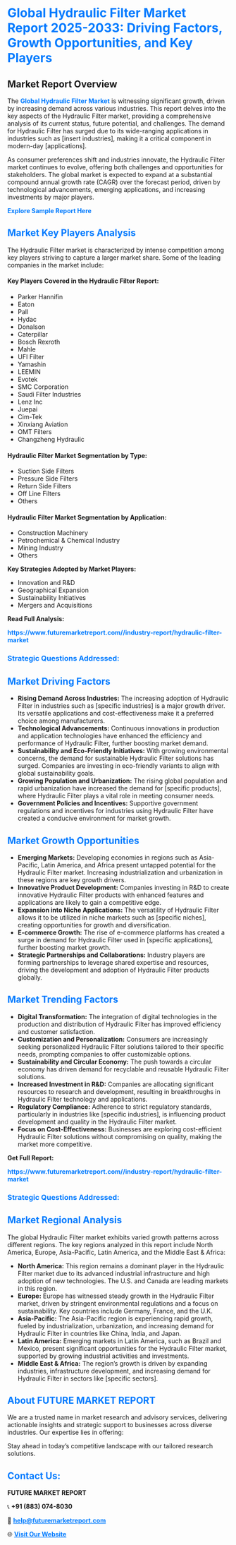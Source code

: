 <h1 style="color: #007BFF;">Global Hydraulic Filter Market Report 2025-2033: Driving Factors, Growth Opportunities, and Key Players</h1>

<section id="overview">
<h2>Market Report Overview</h2>
<p>The <a href="https://www.futuremarketreport.com//industry-report/hydraulic-filter-market" style="color: #007BFF; text-decoration: none;"><strong>Global Hydraulic Filter Market</strong></a> is witnessing significant growth, driven by increasing demand across various industries. This report delves into the key aspects of the Hydraulic Filter market, providing a comprehensive analysis of its current status, future potential, and challenges. The demand for Hydraulic Filter has surged due to its wide-ranging applications in industries such as [insert industries], making it a critical component in modern-day [applications].</p>
<p>As consumer preferences shift and industries innovate, the Hydraulic Filter market continues to evolve, offering both challenges and opportunities for stakeholders. The global market is expected to expand at a substantial compound annual growth rate (CAGR) over the forecast period, driven by technological advancements, emerging applications, and increasing investments by major players.</p>
</section>

<section id="overview">
<p><a href="https://www.futuremarketreport.com//request-sample/reportId=61129" style="color: #007BFF; text-decoration: none;"><strong>Explore Sample Report Here</strong></a></p>
</section>

<section id="key-players">
<h2 style="color: #007BFF;">Market Key Players Analysis</h2>
<p>The Hydraulic Filter market is characterized by intense competition among key players striving to capture a larger market share. Some of the leading companies in the market include:</p>
<h4>Key Players Covered in the Hydraulic Filter Report:</h4>
<ul><li>Parker Hannifin</li><li>Eaton</li><li>Pall</li><li>Hydac</li><li>Donalson</li><li>Caterpillar</li><li>Bosch Rexroth</li><li>Mahle</li><li>UFI Filter</li><li>Yamashin</li><li>LEEMIN</li><li>Evotek</li><li>SMC Corporation</li><li>Saudi Filter Industries</li><li>Lenz Inc</li><li>Juepai</li><li>Cim-Tek</li><li>Xinxiang Aviation</li><li>OMT Filters</li><li>Changzheng Hydraulic</li></ul>
<h4>Hydraulic Filter Market Segmentation by Type:</h4>
<ul><li>Suction Side Filters</li><li>Pressure Side Filters</li><li>Return Side Filters</li><li>Off Line Filters</li><li>Others</li></ul>

<h4>Hydraulic Filter Market Segmentation by Application:</h4>
<ul><li>Construction Machinery</li><li>Petrochemical &amp; Chemical Industry</li><li>Mining Industry</li><li>Others</li></ul>
<p><strong>Key Strategies Adopted by Market Players:</strong></p>
<ul>
<li>Innovation and R&D</li>
<li>Geographical Expansion</li>
<li>Sustainability Initiatives</li>
<li>Mergers and Acquisitions</li>
</ul>
</section>

<section>
<p><strong>Read Full Analysis: </strong></p><a href="https://www.futuremarketreport.com//industry-report/hydraulic-filter-market" style="color: #007BFF; text-decoration: none;"><strong>https://www.futuremarketreport.com//industry-report/hydraulic-filter-market</strong></a>
<h3 style="color: #007BFF;">Strategic Questions Addressed:</h3>
</section>

<section id="driving-factors">
<h2 style="color: #007BFF;">Market Driving Factors</h2>
<ul>
<li><strong>Rising Demand Across Industries:</strong> The increasing adoption of Hydraulic Filter in industries such as [specific industries] is a major growth driver. Its versatile applications and cost-effectiveness make it a preferred choice among manufacturers.</li>
<li><strong>Technological Advancements:</strong> Continuous innovations in production and application technologies have enhanced the efficiency and performance of Hydraulic Filter, further boosting market demand.</li>
<li><strong>Sustainability and Eco-Friendly Initiatives:</strong> With growing environmental concerns, the demand for sustainable Hydraulic Filter solutions has surged. Companies are investing in eco-friendly variants to align with global sustainability goals.</li>
<li><strong>Growing Population and Urbanization:</strong> The rising global population and rapid urbanization have increased the demand for [specific products], where Hydraulic Filter plays a vital role in meeting consumer needs.</li>
<li><strong>Government Policies and Incentives:</strong> Supportive government regulations and incentives for industries using Hydraulic Filter have created a conducive environment for market growth.</li>
</ul>
</section>

<section id="growth-opportunities">
<h2 style="color: #007BFF;">Market Growth Opportunities</h2>
<ul>
<li><strong>Emerging Markets:</strong> Developing economies in regions such as Asia-Pacific, Latin America, and Africa present untapped potential for the Hydraulic Filter market. Increasing industrialization and urbanization in these regions are key growth drivers.</li>
<li><strong>Innovative Product Development:</strong> Companies investing in R&D to create innovative Hydraulic Filter products with enhanced features and applications are likely to gain a competitive edge.</li>
<li><strong>Expansion into Niche Applications:</strong> The versatility of Hydraulic Filter allows it to be utilized in niche markets such as [specific niches], creating opportunities for growth and diversification.</li>
<li><strong>E-commerce Growth:</strong> The rise of e-commerce platforms has created a surge in demand for Hydraulic Filter used in [specific applications], further boosting market growth.</li>
<li><strong>Strategic Partnerships and Collaborations:</strong> Industry players are forming partnerships to leverage shared expertise and resources, driving the development and adoption of Hydraulic Filter products globally.</li>
</ul>
</section>

<section id="trending-factors">
<h2 style="color: #007BFF;">Market Trending Factors</h2>
<ul>
<li><strong>Digital Transformation:</strong> The integration of digital technologies in the production and distribution of Hydraulic Filter has improved efficiency and customer satisfaction.</li>
<li><strong>Customization and Personalization:</strong> Consumers are increasingly seeking personalized Hydraulic Filter solutions tailored to their specific needs, prompting companies to offer customizable options.</li>
<li><strong>Sustainability and Circular Economy:</strong> The push towards a circular economy has driven demand for recyclable and reusable Hydraulic Filter solutions.</li>
<li><strong>Increased Investment in R&D:</strong> Companies are allocating significant resources to research and development, resulting in breakthroughs in Hydraulic Filter technology and applications.</li>
<li><strong>Regulatory Compliance:</strong> Adherence to strict regulatory standards, particularly in industries like [specific industries], is influencing product development and quality in the Hydraulic Filter market.</li>
<li><strong>Focus on Cost-Effectiveness:</strong> Businesses are exploring cost-efficient Hydraulic Filter solutions without compromising on quality, making the market more competitive.</li>
</ul>
</section>

<section>
<p><strong>Get Full Report: </strong></p><a href="https://www.futuremarketreport.com//industry-report/hydraulic-filter-market" style="color: #007BFF; text-decoration: none;"><strong>https://www.futuremarketreport.com//industry-report/hydraulic-filter-market</strong></a>
<h3 style="color: #007BFF;">Strategic Questions Addressed:</h3>
</section>


<section id="regional-analysis">
<h2 style="color: #007BFF;">Market Regional Analysis</h2>
<p>The global Hydraulic Filter market exhibits varied growth patterns across different regions. The key regions analyzed in this report include North America, Europe, Asia-Pacific, Latin America, and the Middle East & Africa:</p>
<ul>
<li><strong>North America:</strong> This region remains a dominant player in the Hydraulic Filter market due to its advanced industrial infrastructure and high adoption of new technologies. The U.S. and Canada are leading markets in this region.</li>
<li><strong>Europe:</strong> Europe has witnessed steady growth in the Hydraulic Filter market, driven by stringent environmental regulations and a focus on sustainability. Key countries include Germany, France, and the U.K.</li>
<li><strong>Asia-Pacific:</strong> The Asia-Pacific region is experiencing rapid growth, fueled by industrialization, urbanization, and increasing demand for Hydraulic Filter in countries like China, India, and Japan.</li>
<li><strong>Latin America:</strong> Emerging markets in Latin America, such as Brazil and Mexico, present significant opportunities for the Hydraulic Filter market, supported by growing industrial activities and investments.</li>
<li><strong>Middle East & Africa:</strong> The region’s growth is driven by expanding industries, infrastructure development, and increasing demand for Hydraulic Filter in sectors like [specific sectors].</li>
</ul>
</section>

<footer>
<h2 style="color: #007BFF;">About FUTURE MARKET REPORT</h2>
<p>We are a trusted name in market research and advisory services, delivering actionable insights and strategic support to businesses across diverse industries. Our expertise lies in offering:</p>

<p>Stay ahead in today’s competitive landscape with our tailored research solutions.</p>

<h2 style="color: #007BFF;">Contact Us:</h2>
<p><strong>FUTURE MARKET REPORT</strong></p>
<p>📞 <strong>+91 (883) 074-8030</strong></p>
<p>📧 <strong><a href="mailto:help@futuremarketreport.com" style="color: #007BFF;">help@futuremarketreport.com</a></strong></p>
<p>🌐 <strong><a href="https://www.futuremarketreport.com/" style="color: #007BFF;">Visit Our Website</a></strong></p>
</footer>